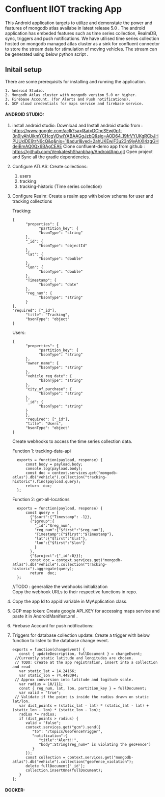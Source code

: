 

# Confluent IIOT tracking App
This Android application targets to utilize and demonstate the power and features of mongodb atlas availabe in latest release 5.0 .
The android application has embeded features such as time series collection, RealmDB, sync, triggers and push notifications.
We have utilised time series collection hosted on mongodb managed atlas cluster as a sink for confluent connector to store the stream data for stimulation of moving vehicles. The stream can be generated using below python script <Add python script link github>.

## Initail setup
There are some prerequisits for installing and running the application.

    1. Android Studio.
    2. Mongodb Atlas cluster with mongodb version 5.0 or higher.
    3. Firebase Account. (for Alerts and Push notifications).
    4. GCP cloud credentials for maps service and firebase service.

#### ANDROID STUDIO:
1. install android studio:
   Download and Install android studio from : https://www.google.com/aclk?sa=l&ai=DChcSEwj0pf-3n9jyAhUikmYCHcgVDwIYABAAGgJzbQ&sig=AOD64_19frVYUKgRCbJHPUUxlDE6trN6cQ&q&nis=1&adurl&ved=2ahUKEwjF3u23n9jyAhXI4zgGHdeiBmAQ0Qx6BAgCEAE
   Clone confluent-demo app from github :  https://github.com/VenkateshShanbhag/AndroidApp.git
   Open project and Sync all the gradle dependencies.

2. Configure ATLAS:
   Create collections:
   1. users
   2. tracking
   3. tracking-historic (Time series collection)

3. Configure Realm:
   Create a realm app with below schema for user and tracking collections

   Tracking:

       {
             "properties": {
                   "partition_key": {
                   "bsonType": "string"
             },
             "_id": {
                   "bsonType": "objectId"
             },
             "lat": {
                   "bsonType": "double"
             },
             "lon": {
                   "bsonType": "double"
             },
             "Timestamp": {
                   "bsonType": "date"
             },
             "reg_num": {
                   "bsonType": "string"
             }
       },
       "required": ["_id"],
             "title": "Tracking",
             "bsonType": "object"
       }

   Users:

       {
             "properties": {
                   "partition_key": {
                   "bsonType": "string"
             },
             "owner_name": {
                   "bsonType": "string"
             },
             "vehicle_reg_date": {
                   "bsonType": "string"
             },
             "city_of_purchase": {
                   "bsonType": "string"
             },
             "_id": {
                   "bsonType": "string"
             }
             },
             "required": ["_id"],
             "title": "Users",
             "bsonType": "object"
       }

   Create webhooks to access the time series collection data.

   Function 1: tracking-data-api

         exports = function(payload, response) {
             const body = payload.body;
             console.log(payload.body);
             const doc = context.services.get("mongodb-atlas").db("vehicle").collection("tracking-historic").find(payload.query);
             return  doc;
         };

   Function 2: get-all-locations

         exports = function(payload, response) {
             const query = [
               {"$sort":{"Timestamp": -1}},
               {"$group":{
                 "_id":"$reg_num",
                 "reg_num":{"$first":"$reg_num"},
                 "Timestamp":{"$first":"$Timestamp"},
                 "lat":{"$first":"$lat"},
                 "lon":{"$first":"$lon"}
                 }
               },
               {"$project":{"_id":0}}];
               const doc = context.services.get("mongodb-atlas").db("vehicle").collection("tracking-historic").aggregate(query);
               return  doc;
         };
   //TODO : generalize the webhooks initialization    
   Copy the webhook URLs to their respective functions in repo.
4. Copy the app Id to appid variable in MyApplication class.

5. GCP map token:
   Create google API_KEY for accessing maps service and paste it in AndroidManifest.xml .


6. Firebase Account for push notifications:

7. Triggers for database collection update:
   Create a trigger with below function to listen to the database change event.

       exports = function(changeEvent) {
          const { updateDescription, fullDocument } = changeEvent;
        //Currently static latitude and longitudes are chosen. 
        // TODO: Create at the app registration, insert into a collection and read
          var static_lat = 14.24166;
          var static_lon = 74.448394;
        // Approx conversion into latitude and logitude scale.
          var radius = 10/111;
          const { reg_num, lat, lon, partition_key } = fullDocument;
          var valid = "true";
        // Validate if the point is inside the radius drawn on static lat/lon.
          var dist_points = (static_lat - lat) * (static_lat - lat) + (static_lon - lon) * (static_lon - lon);
          radius *= radius;
          if (dist_points > radius) {
             valid = "false";
             context.services.get("gcm").send({
                "to": "/topics/GeofenceTrigger",
                "notification":{
                   "title":"Alert!!",
                   "body":String(reg_num+" is violating the geoFence")
                }
             });
             const collection = context.services.get("mongodb-atlas").db("vehicle").collection("geofence_violation");
             delete fullDocument['_id'];
             collection.insertOne(fullDocument);
          }
       };



#### DOCKER:
      
